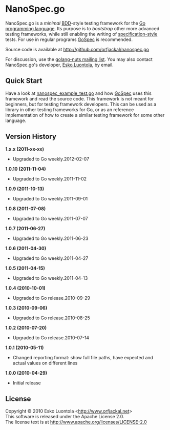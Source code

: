 
NanoSpec.go
======

NanoSpec.go is a *minimal* [BDD](http://dannorth.net/introducing-bdd)-style testing framework for the [Go programming language](http://golang.org/). Its purpose is to *bootstrap* other more advanced testing frameworks, while still enabling the writing of [specification-style](http://blog.orfjackal.net/2010/02/three-styles-of-naming-tests.html) tests. For use in regular programs [GoSpec](http://github.com/orfjackal/gospec) is recommended.

Source code is available at <http://github.com/orfjackal/nanospec.go>

For discussion, use the [golang-nuts mailing list](http://groups.google.com/group/golang-nuts). You may also contact NanoSpec.go's developer, [Esko Luontola](http://github.com/orfjackal), by email.


Quick Start
-----------

Have a look at [nanospec_example_test.go] and how [GoSpec](http://github.com/orfjackal/gospec) uses this framework and read the source code. This framework is not meant for beginners, but for testing framework developers. This can be used as a library in other testing frameworks for Go, or as an reference implementation of how to create a similar testing framework for some other language.

[nanospec_example_test.go]: http://github.com/orfjackal/nanospec.go/blob/master/src/nanospec_example_test.go


Version History
---------------

**1.x.x (2011-xx-xx)**

- Upgraded to Go weekly.2012-02-07

**1.0.10 (2011-11-04)**

- Upgraded to Go weekly.2011-11-02

**1.0.9 (2011-10-13)**

- Upgraded to Go weekly.2011-09-01

**1.0.8 (2011-07-08)**

- Upgraded to Go weekly.2011-07-07

**1.0.7 (2011-06-27)**

- Upgraded to Go weekly.2011-06-23

**1.0.6 (2011-04-30)**

- Upgraded to Go weekly.2011-04-27

**1.0.5 (2011-04-15)**

- Upgraded to Go weekly.2011-04-13

**1.0.4 (2010-10-01)**

- Upgraded to Go release.2010-09-29

**1.0.3 (2010-09-06)**

- Upgraded to Go release.2010-08-25

**1.0.2 (2010-07-20)**

- Upgraded to Go release.2010-07-14

**1.0.1 (2010-05-11)**

- Changed reporting format: show full file paths, have expected and actual values on different lines

**1.0.0 (2010-04-29)**

- Initial release


License
-------

Copyright © 2010 Esko Luontola <<http://www.orfjackal.net>>  
This software is released under the Apache License 2.0.  
The license text is at <http://www.apache.org/licenses/LICENSE-2.0>
